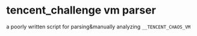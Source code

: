 # tencent_challenge vm parser

a poorly written script for parsing&manually analyzing `__TENCENT_CHAOS_VM`
